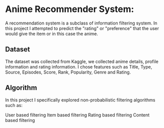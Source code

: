 # Anime Recommender System:

A recommendation system is a subclass of information filtering system. In this project I attempted to predict the "rating" or "preference" that the user would give the item or in this case the anime.

## Dataset
The dataset was collected from Kaggle, we collected anime details, profile information and rating information. I chose features such as Title, Type, Source, Episodes, Score, Rank, Popularity, Genre and Rating.

## Algorithm

In this project I specifically explored non-probabilistic filtering algorithms such as:

User based filtering Item based filtering Rating based filtering Content based filtering
